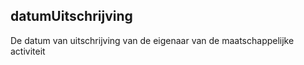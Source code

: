 ## datumUitschrijving

De datum van uitschrijving van de eigenaar van de maatschappelijke activiteit
